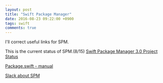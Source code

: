 ```yaml
---
layout: post
title: "Swift Package Manager"
date: 2016-08-23 09:22:00 +0900
tags: swift
comments: true
---
```


I'll correct useful links for SPM.

This is the current status of SPM.(8/15)
[Swift Package Manager 3.0 Project Status](https://lists.swift.org/pipermail/swift-evolution/Week-of-Mon-20160815/026411.html)

[Package.swift - manual](http://blog.krzyzanowskim.com/2016/08/09/package-swift-manual/?utm_campaign=This%2BWeek%2Bin%2BSwift&utm_medium=web&utm_source=This_Week_in_Swift_99)

[Slack about SPM](http://swift-package-manager.herokuapp.com/)
